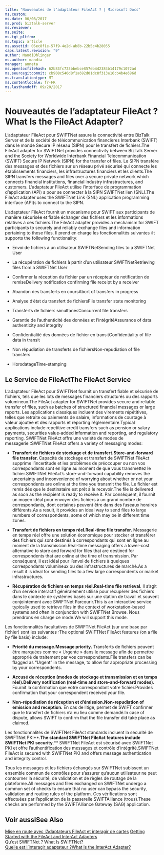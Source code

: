 ```yaml
---
title: "Nouveautés de l’adaptateur FileAct ? | Microsoft Docs"
ms.custom: 
ms.date: 06/08/2017
ms.prod: biztalk-server
ms.reviewer: 
ms.suite: 
ms.tgt_pltfrm: 
ms.topic: article
ms.assetid: 05ec8f1e-57f9-4e2d-ab8b-22b5c4b28055
caps.latest.revision: "9"
author: MandiOhlinger
ms.author: mandia
manager: anneta
ms.openlocfilehash: 62b83fc723bbebce857eb442384b14179c1072ad
ms.sourcegitcommit: cb908c540d8f1a692d01dc8f313e16cb4b4e696d
ms.translationtype: MT
ms.contentlocale: fr-FR
ms.lasthandoff: 09/20/2017
---
```

# <a name="what-is-the-fileact-adapter"></a><span data-ttu-id="d8417-103">Nouveautés de l’adaptateur FileAct ?</span><span class="sxs-lookup"><span data-stu-id="d8417-103">What Is the FileAct Adapter?</span></span>
<span data-ttu-id="d8417-104">L’adaptateur FileAct pour SWIFTNet assure la connectivité entre BizTalk Server et de la société de télécommunication financières Interbank (SWIFT) dans le monde Secure IP réseau (SIPN) pour le transfert de fichiers.</span><span class="sxs-lookup"><span data-stu-id="d8417-104">The FileAct adapter for SWIFTNet provides connectivity between BizTalk Server and the Society for Worldwide Interbank Financial Telecommunication (SWIFT) Secure IP Network (SIPN) for the transfer of files.</span></span> <span data-ttu-id="d8417-105">Le SIPN transfère des messages et des fichiers sur un réseau privé sécurisé qui connecte les établissements financiers, les infrastructures financiers et les clients.</span><span class="sxs-lookup"><span data-stu-id="d8417-105">The SIPN transfers messages and files over a secure private network which connects financial institutions, financial industry infrastructures, and customers.</span></span> <span data-ttu-id="d8417-106">L’adaptateur FileAct utilise l’interface de programmation d’application (API) s pour se connecter à la SIPN SWIFTNet lien (SNL).</span><span class="sxs-lookup"><span data-stu-id="d8417-106">The FileAct adapter uses the SWIFTNet Link (SNL) application programming interface (API)s to connect to the SIPN.</span></span>  
  
 <span data-ttu-id="d8417-107">L’adaptateur FileAct fournit un mécanisme pour SWIFT aux participants de manière sécurisée et fiable échanger des fichiers et les informations relatives à ces fichiers.</span><span class="sxs-lookup"><span data-stu-id="d8417-107">The FileAct adapter provides a mechanism for SWIFT participants to securely and reliably exchange files and information pertaining to those files.</span></span> <span data-ttu-id="d8417-108">Il prend en charge les fonctionnalités suivantes :</span><span class="sxs-lookup"><span data-stu-id="d8417-108">It supports the following functionality:</span></span>  
  
-   <span data-ttu-id="d8417-109">Envoi de fichiers à un utilisateur SWIFTNet</span><span class="sxs-lookup"><span data-stu-id="d8417-109">Sending files to a SWIFTNet User</span></span>  
  
-   <span data-ttu-id="d8417-110">La récupération de fichiers à partir d’un utilisateur SWIFTNet</span><span class="sxs-lookup"><span data-stu-id="d8417-110">Retrieving files from a SWIFTNet User</span></span>  
  
-   <span data-ttu-id="d8417-111">Confirmer la réception du fichier par un récepteur de notification de remise</span><span class="sxs-lookup"><span data-stu-id="d8417-111">Delivery notification confirming file receipt by a receiver</span></span>  
  
-   <span data-ttu-id="d8417-112">Abandon des transferts en cours</span><span class="sxs-lookup"><span data-stu-id="d8417-112">Abort of transfers in progress</span></span>  
  
-   <span data-ttu-id="d8417-113">Analyse d’état du transfert de fichiers</span><span class="sxs-lookup"><span data-stu-id="d8417-113">File transfer state monitoring</span></span>  
  
-   <span data-ttu-id="d8417-114">Transferts de fichiers simultanés</span><span class="sxs-lookup"><span data-stu-id="d8417-114">Concurrent file transfers</span></span>  
  
-   <span data-ttu-id="d8417-115">Garantie de l’authenticité des données et l’intégrité</span><span class="sxs-lookup"><span data-stu-id="d8417-115">Assurance of data authenticity and integrity</span></span>  
  
-   <span data-ttu-id="d8417-116">Confidentialité des données de fichier en transit</span><span class="sxs-lookup"><span data-stu-id="d8417-116">Confidentiality of file data in transit</span></span>  
  
-   <span data-ttu-id="d8417-117">Non répudiation de transferts de fichiers</span><span class="sxs-lookup"><span data-stu-id="d8417-117">Non-repudiation of file transfers</span></span>  
  
-   <span data-ttu-id="d8417-118">Horodatage</span><span class="sxs-lookup"><span data-stu-id="d8417-118">Time-stamping</span></span>  
  
## <a name="the-fileact-service"></a><span data-ttu-id="d8417-119">Le Service de FileAct</span><span class="sxs-lookup"><span data-stu-id="d8417-119">The FileAct Service</span></span>  
 <span data-ttu-id="d8417-120">L’adaptateur FileAct pour SWIFTNet fournit un transfert fiable et sécurisé de fichiers, tels que les lots de messages financiers structurés ou des rapports volumineux.</span><span class="sxs-lookup"><span data-stu-id="d8417-120">The FileAct adapter for SWIFTNet provides secure and reliable transfer of files, such as batches of structured financial messages or large reports.</span></span> <span data-ttu-id="d8417-121">Les applications classiques incluent des virements répétitives, telles que retraite ou paiements de salaire, informations de courtage à valeur ajoutée et des rapports et reporting réglementaire.</span><span class="sxs-lookup"><span data-stu-id="d8417-121">Typical applications include repetitive credit transfers such as pension or salary payments, securities value-added information and reporting, and regulatory reporting.</span></span> <span data-ttu-id="d8417-122">SWIFTNet FileAct offre une variété de modes de messagerie :</span><span class="sxs-lookup"><span data-stu-id="d8417-122">SWIFTNet FileAct offers a variety of messaging modes:</span></span>  
  
-   <span data-ttu-id="d8417-123">**Transfert de fichiers de stockage et de transfert.**</span><span class="sxs-lookup"><span data-stu-id="d8417-123">**Store-and-forward file transfer.**</span></span> <span data-ttu-id="d8417-124">Capacité de stockage et transfert de SWIFTNet FileAct supprime l’incertitude et les problèmes de préoccuper ou non vos correspondants sont en ligne au moment de que vous transmettez le fichier.</span><span class="sxs-lookup"><span data-stu-id="d8417-124">SWIFTNet FileAct’s store-and-forward capability removes the uncertainty and inconvenience of worrying about whether or not your correspondents are online at the time you transmit the file.</span></span> <span data-ttu-id="d8417-125">Le fichier est remis dès que le destinataire est prêt à le recevoir.</span><span class="sxs-lookup"><span data-stu-id="d8417-125">The file is delivered as soon as the recipient is ready to receive it.</span></span> <span data-ttu-id="d8417-126">Par conséquent, il fournit un moyen idéal pour envoyer des fichiers à un grand nombre de correspondants, dont certaines peuvent être dans des fuseaux horaires différents.</span><span class="sxs-lookup"><span data-stu-id="d8417-126">As a result, it provides an ideal way to send files to large numbers of correspondents, some of which may be in different time zones.</span></span>  
  
-   <span data-ttu-id="d8417-127">**Transfert de fichiers en temps réel.**</span><span class="sxs-lookup"><span data-stu-id="d8417-127">**Real-time file transfer.**</span></span> <span data-ttu-id="d8417-128">Messagerie en temps réel offre une solution économique pour stocker et transférer des fichiers qui sont destinés à correspondants qui sont en ligne au moment de la transmission.</span><span class="sxs-lookup"><span data-stu-id="d8417-128">Real-time messaging offers a lower-cost alternative to store and forward for files that are destined for correspondents that are online at the time of transmission.</span></span> <span data-ttu-id="d8417-129">Par conséquent, il est idéal pour l’envoi de fichiers à quelques correspondants volumineux ou des infrastructures de marché.</span><span class="sxs-lookup"><span data-stu-id="d8417-129">As a result it is ideal for sending files to a few large correspondents or market infrastructures.</span></span>  
  
-   <span data-ttu-id="d8417-130">**Récupération de fichiers en temps réel.**</span><span class="sxs-lookup"><span data-stu-id="d8417-130">**Real-time file retrieval.**</span></span> <span data-ttu-id="d8417-131">Il s’agit d’un service interactif généralement utilisé pour récupérer des fichiers dans le contexte de systèmes basés sur une station de travail et souvent conjointement avec SWIFTNet Parcourir.</span><span class="sxs-lookup"><span data-stu-id="d8417-131">This is an interactive service typically used to retrieve files in the context of workstation-based systems and often in conjunction with SWIFTNet Browse.</span></span> <span data-ttu-id="d8417-132">Nous prendrons en charge ce mode.</span><span class="sxs-lookup"><span data-stu-id="d8417-132">We will support this mode.</span></span>  
  
 <span data-ttu-id="d8417-133">Les fonctionnalités facultatives de SWIFTNet FileAct (sur une base par fichier) sont les suivantes :</span><span class="sxs-lookup"><span data-stu-id="d8417-133">The optional SWIFTNet FileAct features (on a file by file basis) include:</span></span>  
  
-   <span data-ttu-id="d8417-134">**Priorité du message.**</span><span class="sxs-lookup"><span data-stu-id="d8417-134">**Message priority.**</span></span> <span data-ttu-id="d8417-135">Transferts de fichiers peuvent être marquées comme « Urgente » dans le message afin de permettre approprié de traitement par vos correspondants.</span><span class="sxs-lookup"><span data-stu-id="d8417-135">File transfers can be flagged as “Urgent” in the message, to allow for appropriate processing by your correspondents.</span></span>  
  
-   <span data-ttu-id="d8417-136">**Accusé de réception (modes de stockage et transmission et en temps réel).**</span><span class="sxs-lookup"><span data-stu-id="d8417-136">**Delivery notification (real-time and store-and-forward modes).**</span></span> <span data-ttu-id="d8417-137">Fournit la confirmation que votre correspondant votre fichier.</span><span class="sxs-lookup"><span data-stu-id="d8417-137">Provides confirmation that your correspondent received your file.</span></span>  
  
-   <span data-ttu-id="d8417-138">**Non-répudiation de réception et d’émission.**</span><span class="sxs-lookup"><span data-stu-id="d8417-138">**Non-repudiation of emission and reception.**</span></span> <span data-ttu-id="d8417-139">En cas de litige, permet de SWIFT confirmer que le transfert de fichiers n’a eu lieu comme demandé.</span><span class="sxs-lookup"><span data-stu-id="d8417-139">In case of dispute, allows SWIFT to confirm that the file transfer did take place as claimed.</span></span>  
  
 <span data-ttu-id="d8417-140">Les fonctionnalités de SWIFTNet FileAct standards incluent la sécurité de SWIFTNet PKI**.**</span><span class="sxs-lookup"><span data-stu-id="d8417-140">The standard SWIFTNet FileAct features include SWIFTNet PKI security**.**</span></span> <span data-ttu-id="d8417-141">SWIFTNet FileAct est sécurisé avec SWIFTNet PKI et offre l’authentification des messages et contrôle d’intégrité.</span><span class="sxs-lookup"><span data-stu-id="d8417-141">SWIFTNet FileAct is secured with SWIFTNet PKI and offers message authentication and integrity control.</span></span>  
  
 <span data-ttu-id="d8417-142">Tous les messages et les fichiers échangés sur SWIFTNet subissent un ensemble commun de contrôles pour s’assurer qu’aucun utilisateur ne peut contourner la sécurité, de validation et de règles de routage de la plateforme.</span><span class="sxs-lookup"><span data-stu-id="d8417-142">All messages and files exchanged on SWIFTNet undergo a common set of checks to ensure that no user can bypass the security, validation and routing rules of the platform.</span></span> <span data-ttu-id="d8417-143">Ces vérifications sont effectuées par l’application de la passerelle SWIFTAlliance (trous).</span><span class="sxs-lookup"><span data-stu-id="d8417-143">These checks are performed by the SWIFTAlliance Gateway (SAG) application.</span></span>  
  
## <a name="see-also"></a><span data-ttu-id="d8417-144">Voir aussi</span><span class="sxs-lookup"><span data-stu-id="d8417-144">See Also</span></span>  
 <span data-ttu-id="d8417-145">[Mise en route avec l’Adaptateurs FileAct et interagir de cartes](../../adapters-and-accelerators/fileact-interact/getting-started-with-the-fileact-and-interact-adapters.md) </span><span class="sxs-lookup"><span data-stu-id="d8417-145">[Getting Started with the FileAct and InterAct Adapters](../../adapters-and-accelerators/fileact-interact/getting-started-with-the-fileact-and-interact-adapters.md) </span></span>  
 <span data-ttu-id="d8417-146">[Qu’est SWIFTNet ?](../../adapters-and-accelerators/fileact-interact/what-is-swiftnet.md) </span><span class="sxs-lookup"><span data-stu-id="d8417-146">[What Is SWIFTNet?](../../adapters-and-accelerators/fileact-interact/what-is-swiftnet.md) </span></span>  
 [<span data-ttu-id="d8417-147">Quelle est l’interagir adaptateur ?</span><span class="sxs-lookup"><span data-stu-id="d8417-147">What Is the InterAct Adapter?</span></span>](../../adapters-and-accelerators/fileact-interact/what-is-the-interact-adapter.md)